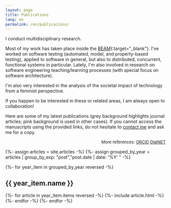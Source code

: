```yaml
---
layout: page
title: Publications
lang: en
permalink: /en/publicacions/
---
```


I conduct multidisciplinary research.

Most of my work has taken place inside the [BEAM][beam]{:target="_blank"}. I've worked on software testing (automated, model, and property-based testing), applied to software in general, but also to distributed, concurrent, functional systems in particular. Lately, I'm also involved in research on software engineering teaching/learning processes (with special focus on software architecture).

I'm also very interested in the analysis of the societal impact of technology from a feminist perspective. 

If you happen to be interested in these or related areas, I am always open to collaboration!

Here are some of my latest publications (grey background highlights journal articles; pink background is used in other cases). If you cannot access the manuscripts using the provided links, do not hesitate to <a href="mailto:lcastro@udc.gal">contact me</a> and ask me for a copy.

<div style="font-size: small; text-align: right">
More references: 
<a href="https://orcid.org/0000-0002-3028-1523" class="articles" rel="external nofollow noopener" target="_blank">ORCID</a>
<a href="https://dialnet.unirioja.es/servlet/autor?codigo=2608289" class="articles" rel="external nofollow noopener" target="_blank">DialNET</a>
</div>

{%- assign articles = site.articles -%}
{%- assign grouped_by_year = articles | group_by_exp: "post","post.date | date: '%Y' " -%}

{%- for year_item in grouped_by_year reversed -%}
<span style="display: block; ">
  <h2>{{ year_item.name }}</h2>
  {%- for article in year_item.items reversed -%}
    {%- include article.html -%}
  {%- endfor -%}
{%- endfor -%}

[beam]: https://www.erlang.org/blog/a-brief-beam-primer